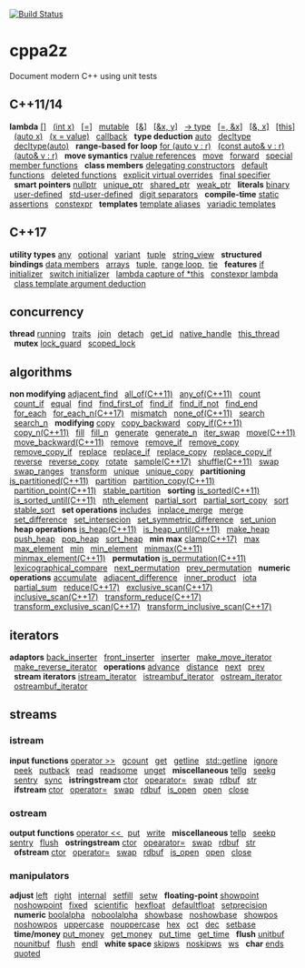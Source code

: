 [![Build Status](https://travis-ci.org/orabaev/cppa2z.svg?branch=master)](https://travis-ci.org/orabaev/cppa2z)  
# cppa2z
Document modern C++ using unit tests   
## C++11/14
**lambda** [[]](./modern_11_14/lambda.t.cpp#L10) &nbsp;&nbsp;[(int x)](./modern_11_14/lambda.t.cpp#L28) &nbsp;&nbsp;[[=]](./modern_11_14/lambda.t.cpp#L39) &nbsp;&nbsp;[mutable](./modern_11_14/lambda.t.cpp#L54) &nbsp;&nbsp;[[&]](./modern_11_14/lambda.t.cpp#L69) &nbsp;&nbsp;[[&x, y]](./modern_11_14/lambda.t.cpp#L85) &nbsp;&nbsp;[-> type](./modern_11_14/lambda.t.cpp#L100) &nbsp;&nbsp;[[=, &x]](./modern_11_14/lambda.t.cpp#L112) &nbsp;&nbsp;[[&, x]](./modern_11_14/lambda.t.cpp#L128) &nbsp;&nbsp;[[this]](./modern_11_14/lambda.t.cpp#L145) &nbsp;&nbsp;[(auto x)](./modern_11_14/lambda.t.cpp#L174) &nbsp;&nbsp;[(x = value)](./modern_11_14/lambda.t.cpp#L199) &nbsp;&nbsp;[callback](./modern_11_14/lambda.t.cpp#L241) &nbsp;&nbsp;**type deduction** [auto](./modern_11_14/type_deduction.t.cpp#L9) &nbsp;&nbsp;[decltype](./modern_11_14/type_deduction.t.cpp#L107) &nbsp;&nbsp;[decltype(auto)](./modern_11_14/type_deduction.t.cpp#L153) &nbsp;&nbsp;**range-based for loop** [for (auto v : r)](./modern_11_14/range_loop.t.cpp#L9) &nbsp;&nbsp;[(const auto& v : r)](./modern_11_14/range_loop.t.cpp#L28) &nbsp;&nbsp;[(auto& v : r)](./modern_11_14/range_loop.t.cpp#L44) &nbsp;&nbsp;**move symantics** [rvalue references](./modern_11_14/move_symantics.t.cpp#L9) &nbsp;&nbsp;[move](./modern_11_14/move_symantics.t.cpp#L58) &nbsp;&nbsp;[forward](./modern_11_14/move_symantics.t.cpp#L108) &nbsp;&nbsp;[special member functions](./modern_11_14/move_symantics.t.cpp#L123) &nbsp;&nbsp;**class members** [delegating constructors](./modern_11_14/class_members.t.cpp#L6) &nbsp;&nbsp;[default functions](./modern_11_14/class_members.t.cpp#L50) &nbsp;&nbsp;[deleted functions](./modern_11_14/class_members.t.cpp#L93) &nbsp;&nbsp;[explicit virtual overrides](./modern_11_14/class_members.t.cpp#L189) &nbsp;&nbsp;[final specifier](./modern_11_14/class_members.t.cpp#L209) &nbsp;&nbsp;**smart pointers** [nullptr](./modern_11_14/smart_pointers.t.cpp#L8) &nbsp;&nbsp;[unique_ptr](./modern_11_14/smart_pointers.t.cpp#L47) &nbsp;&nbsp;[shared_ptr](./modern_11_14/smart_pointers.t.cpp#L198) &nbsp;&nbsp;[weak_ptr](./modern_11_14/smart_pointers.t.cpp#L419) &nbsp;&nbsp;**literals** [binary](./modern_11_14/literals.t.cpp#L6) &nbsp;&nbsp;[user-defined](./modern_11_14/literals.t.cpp#L36) &nbsp;&nbsp;[std-user-defined](./modern_11_14/literals.t.cpp#L48) &nbsp;&nbsp;[digit separators](./modern_11_14/literals.t.cpp#L69) &nbsp;&nbsp;**compile-time** [static assertions](./modern_11_14/compile_time.t.cpp#L10) &nbsp;&nbsp;[constexpr](./modern_11_14/compile_time.t.cpp#L21) &nbsp;&nbsp;**templates** [template aliases](./modern_11_14/templates.t.cpp#L17) &nbsp;&nbsp;[variadic templates](./modern_11_14/templates.t.cpp#L67) &nbsp;&nbsp;  
## C++17
**utility types** [any](./modern_17/utility_types.t.cpp#L11) &nbsp;&nbsp;[optional](./modern_17/utility_types.t.cpp#L46) &nbsp;&nbsp;[variant](./modern_17/utility_types.t.cpp#L100) &nbsp;&nbsp;[tuple](./modern_17/utility_types.t.cpp#L217) &nbsp;&nbsp;[string_view](./modern_17/utility_types.t.cpp#L263) &nbsp;&nbsp;**structured bindings** [data members](./modern_17/structured_bindings.t.cpp#L9) &nbsp;&nbsp;[arrays](./modern_17/structured_bindings.t.cpp#L71) &nbsp;&nbsp;[tuple ](./modern_17/structured_bindings.t.cpp#L95) &nbsp;&nbsp;[range loop ](./modern_17/structured_bindings.t.cpp#L108) &nbsp;&nbsp;[tie](./modern_17/structured_bindings.t.cpp#L150) &nbsp;&nbsp;**features** [if initializer](./modern_17/features_17.t.cpp#L10) &nbsp;&nbsp;[switch initializer](./modern_17/features_17.t.cpp#L34) &nbsp;&nbsp;[lambda capture of *this](./modern_17/features_17.t.cpp#L59) &nbsp;&nbsp;[constexpr lambda](./modern_17/features_17.t.cpp#L80) &nbsp;&nbsp;[class template argument deduction](./modern_17/features_17.t.cpp#L92) &nbsp;&nbsp;  
## concurrency
**thread** [running](./concurrency/thread.t.cpp#L21) &nbsp;&nbsp;[traits](./concurrency/thread.t.cpp#L61) &nbsp;&nbsp;[join](./concurrency/thread.t.cpp#L71) &nbsp;&nbsp;[detach](./concurrency/thread.t.cpp#L90) &nbsp;&nbsp;[get_id](./concurrency/thread.t.cpp#L115) &nbsp;&nbsp;[native_handle](./concurrency/thread.t.cpp#L127) &nbsp;&nbsp;[this_thread](./concurrency/thread.t.cpp#L139) &nbsp;&nbsp;**mutex** [lock_guard](./concurrency/mutex.t.cpp#L8) &nbsp;&nbsp;[scoped_lock](./concurrency/mutex.t.cpp#L28) &nbsp;&nbsp;  
## algorithms
**non modifying** [adjacent_find](./algorithms/non_modifying_sequence.t.cpp#L10) &nbsp;&nbsp;[all_of(C++11)](./algorithms/non_modifying_sequence.t.cpp#L48) &nbsp;&nbsp;[any_of(C++11)](./algorithms/non_modifying_sequence.t.cpp#L60) &nbsp;&nbsp;[count](./algorithms/non_modifying_sequence.t.cpp#L72) &nbsp;&nbsp;[count_if](./algorithms/non_modifying_sequence.t.cpp#L82) &nbsp;&nbsp;[equal](./algorithms/non_modifying_sequence.t.cpp#L94) &nbsp;&nbsp;[find](./algorithms/non_modifying_sequence.t.cpp#L144) &nbsp;&nbsp;[find_first_of](./algorithms/non_modifying_sequence.t.cpp#L170) &nbsp;&nbsp;[find_if](./algorithms/non_modifying_sequence.t.cpp#L211) &nbsp;&nbsp;[find_if_not](./algorithms/non_modifying_sequence.t.cpp#L228) &nbsp;&nbsp;[find_end](./algorithms/non_modifying_sequence.t.cpp#L245) &nbsp;&nbsp;[for_each](./algorithms/non_modifying_sequence.t.cpp#L281) &nbsp;&nbsp;[for_each_n(C++17)](./algorithms/non_modifying_sequence.t.cpp#L307) &nbsp;&nbsp;[mismatch](./algorithms/non_modifying_sequence.t.cpp#L333) &nbsp;&nbsp;[none_of(C++11)](./algorithms/non_modifying_sequence.t.cpp#L379) &nbsp;&nbsp;[search](./algorithms/non_modifying_sequence.t.cpp#L391) &nbsp;&nbsp;[search_n](./algorithms/non_modifying_sequence.t.cpp#L432) &nbsp;&nbsp;**modifying** [copy](./algorithms/modifying_sequence.t.cpp#L10) &nbsp;&nbsp;[copy_backward](./algorithms/modifying_sequence.t.cpp#L61) &nbsp;&nbsp;[copy_if(C++11)](./algorithms/modifying_sequence.t.cpp#L74) &nbsp;&nbsp;[copy_n(C++11)](./algorithms/modifying_sequence.t.cpp#L90) &nbsp;&nbsp;[fill](./algorithms/modifying_sequence.t.cpp#L103) &nbsp;&nbsp;[fill_n](./algorithms/modifying_sequence.t.cpp#L116) &nbsp;&nbsp;[generate](./algorithms/modifying_sequence.t.cpp#L131) &nbsp;&nbsp;[generate_n](./algorithms/modifying_sequence.t.cpp#L147) &nbsp;&nbsp;[iter_swap](./algorithms/modifying_sequence.t.cpp#L163) &nbsp;&nbsp;[move(C++11)](./algorithms/modifying_sequence.t.cpp#L187) &nbsp;&nbsp;[move_backward(C++11)](./algorithms/modifying_sequence.t.cpp#L203) &nbsp;&nbsp;[remove](./algorithms/modifying_sequence.t.cpp#L218) &nbsp;&nbsp;[remove_if](./algorithms/modifying_sequence.t.cpp#L232) &nbsp;&nbsp;[remove_copy](./algorithms/modifying_sequence.t.cpp#L248) &nbsp;&nbsp;[remove_copy_if](./algorithms/modifying_sequence.t.cpp#L262) &nbsp;&nbsp;[replace](./algorithms/modifying_sequence.t.cpp#L278) &nbsp;&nbsp;[replace_if](./algorithms/modifying_sequence.t.cpp#L291) &nbsp;&nbsp;[replace_copy](./algorithms/modifying_sequence.t.cpp#L307) &nbsp;&nbsp;[replace_copy_if](./algorithms/modifying_sequence.t.cpp#L330) &nbsp;&nbsp;[reverse](./algorithms/modifying_sequence.t.cpp#L353) &nbsp;&nbsp;[reverse_copy](./algorithms/modifying_sequence.t.cpp#L366) &nbsp;&nbsp;[rotate](./algorithms/modifying_sequence.t.cpp#L380) &nbsp;&nbsp;[sample(C++17)](./algorithms/modifying_sequence.t.cpp#L422) &nbsp;&nbsp;[shuffle(C++11)](./algorithms/modifying_sequence.t.cpp#L440) &nbsp;&nbsp;[swap](./algorithms/modifying_sequence.t.cpp#L457) &nbsp;&nbsp;[swap_ranges](./algorithms/modifying_sequence.t.cpp#L481) &nbsp;&nbsp;[transform](./algorithms/modifying_sequence.t.cpp#L498) &nbsp;&nbsp;[unique](./algorithms/modifying_sequence.t.cpp#L539) &nbsp;&nbsp;[unique_copy](./algorithms/modifying_sequence.t.cpp#L567) &nbsp;&nbsp;**partitioning** [is_partitioned(C++11)](./algorithms/partitioning.t.cpp#L6) &nbsp;&nbsp;[partition](./algorithms/partitioning.t.cpp#L26) &nbsp;&nbsp;[partition_copy(C++11)](./algorithms/partitioning.t.cpp#L63) &nbsp;&nbsp;[partition_point(C++11)](./algorithms/partitioning.t.cpp#L89) &nbsp;&nbsp;[stable_partition](./algorithms/partitioning.t.cpp#L116) &nbsp;&nbsp;**sorting** [is_sorted(C++11)](./algorithms/sorting.t.cpp#L8) &nbsp;&nbsp;[is_sorted_until(C++11)](./algorithms/sorting.t.cpp#L30) &nbsp;&nbsp;[nth_element](./algorithms/sorting.t.cpp#L70) &nbsp;&nbsp;[partial_sort](./algorithms/sorting.t.cpp#L108) &nbsp;&nbsp;[partial_sort_copy](./algorithms/sorting.t.cpp#L134) &nbsp;&nbsp;[sort](./algorithms/sorting.t.cpp#L169) &nbsp;&nbsp;[stable_sort](./algorithms/sorting.t.cpp#L201) &nbsp;&nbsp;**set operations** [includes](./algorithms/set_operations.t.cpp#L7) &nbsp;&nbsp;[inplace_merge](./algorithms/set_operations.t.cpp#L40) &nbsp;&nbsp;[merge](./algorithms/set_operations.t.cpp#L75) &nbsp;&nbsp;[set_difference](./algorithms/set_operations.t.cpp#L114) &nbsp;&nbsp;[set_intersecion](./algorithms/set_operations.t.cpp#L154) &nbsp;&nbsp;[set_symmetric_difference](./algorithms/set_operations.t.cpp#L194) &nbsp;&nbsp;[set_union](./algorithms/set_operations.t.cpp#L235) &nbsp;&nbsp;**heap operations** [is_heap(C++11)](./algorithms/heap.t.cpp#L8) &nbsp;&nbsp;[is_heap_until(C++11)](./algorithms/heap.t.cpp#L52) &nbsp;&nbsp;[make_heap](./algorithms/heap.t.cpp#L132) &nbsp;&nbsp;[push_heap](./algorithms/heap.t.cpp#L152) &nbsp;&nbsp;[pop_heap](./algorithms/heap.t.cpp#L180) &nbsp;&nbsp;[sort_heap](./algorithms/heap.t.cpp#L221) &nbsp;&nbsp;**min max** [clamp(C++17)](./algorithms/min_max.t.cpp#L8) &nbsp;&nbsp;[max](./algorithms/min_max.t.cpp#L32) &nbsp;&nbsp;[max_element](./algorithms/min_max.t.cpp#L76) &nbsp;&nbsp;[min](./algorithms/min_max.t.cpp#L98) &nbsp;&nbsp;[min_element](./algorithms/min_max.t.cpp#L143) &nbsp;&nbsp;[minmax(C++11)](./algorithms/min_max.t.cpp#L165) &nbsp;&nbsp;[minmax_element(C++11)](./algorithms/min_max.t.cpp#L215) &nbsp;&nbsp;**permutation** [is_permutation(C++11)](./algorithms/permutation.t.cpp#L8) &nbsp;&nbsp;[lexicographical_compare](./algorithms/permutation.t.cpp#L71) &nbsp;&nbsp;[next_permutation](./algorithms/permutation.t.cpp#L134) &nbsp;&nbsp;[prev_permutation](./algorithms/permutation.t.cpp#L197) &nbsp;&nbsp;**numeric operations** [accumulate](./algorithms/numeric_operations.t.cpp#L9) &nbsp;&nbsp;[adjacent_difference](./algorithms/numeric_operations.t.cpp#L42) &nbsp;&nbsp;[inner_product](./algorithms/numeric_operations.t.cpp#L69) &nbsp;&nbsp;[iota](./algorithms/numeric_operations.t.cpp#L112) &nbsp;&nbsp;[partial_sum](./algorithms/numeric_operations.t.cpp#L127) &nbsp;&nbsp;[reduce(C++17)](./algorithms/numeric_operations.t.cpp#L155) &nbsp;&nbsp;[exclusive_scan(C++17)](./algorithms/numeric_operations.t.cpp#L185) &nbsp;&nbsp;[inclusive_scan(C++17)](./algorithms/numeric_operations.t.cpp#L224) &nbsp;&nbsp;[transform_reduce(C++17)](./algorithms/numeric_operations.t.cpp#L257) &nbsp;&nbsp;[transform_exclusive_scan(C++17)](./algorithms/numeric_operations.t.cpp#L279) &nbsp;&nbsp;[transform_inclusive_scan(C++17)](./algorithms/numeric_operations.t.cpp#L304) &nbsp;&nbsp;  
## iterators
**adaptors** [back_inserter](./iterators/iterator_adaptors.t.cpp#L18) &nbsp;&nbsp;[front_inserter](./iterators/iterator_adaptors.t.cpp#L47) &nbsp;&nbsp;[inserter](./iterators/iterator_adaptors.t.cpp#L76) &nbsp;&nbsp;[make_move_iterator](./iterators/iterator_adaptors.t.cpp#L117) &nbsp;&nbsp;[make_reverse_iterator](./iterators/iterator_adaptors.t.cpp#L136) &nbsp;&nbsp;**operations** [advance](./iterators/iterator_operations.t.cpp#L12) &nbsp;&nbsp;[distance](./iterators/iterator_operations.t.cpp#L34) &nbsp;&nbsp;[next](./iterators/iterator_operations.t.cpp#L65) &nbsp;&nbsp;[prev](./iterators/iterator_operations.t.cpp#L93) &nbsp;&nbsp;**stream iterators** [istream_iterator](./iterators/stream_iterators.t.cpp#L15) &nbsp;&nbsp;[istreambuf_iterator](./iterators/stream_iterators.t.cpp#L46) &nbsp;&nbsp;[ostream_iterator](./iterators/stream_iterators.t.cpp#L64) &nbsp;&nbsp;[ostreambuf_iterator](./iterators/stream_iterators.t.cpp#L82) &nbsp;&nbsp;  
## streams
### istream
**input functions** [operator >>](./streams/istream_input.t.cpp#L8) &nbsp;&nbsp;[gcount](./streams/istream_input.t.cpp#L61) &nbsp;&nbsp;[get](./streams/istream_input.t.cpp#L133) &nbsp;&nbsp;[getline](./streams/istream_input.t.cpp#L246) &nbsp;&nbsp;[std::getline](./streams/istream_input.t.cpp#L304) &nbsp;&nbsp;[ignore](./streams/istream_input.t.cpp#L358) &nbsp;&nbsp;[peek](./streams/istream_input.t.cpp#L396) &nbsp;&nbsp;[putback](./streams/istream_input.t.cpp#L418) &nbsp;&nbsp;[read](./streams/istream_input.t.cpp#L454) &nbsp;&nbsp;[readsome](./streams/istream_input.t.cpp#L509) &nbsp;&nbsp;[unget](./streams/istream_input.t.cpp#L552) &nbsp;&nbsp;**miscellaneous** [tellg](./streams/istream_misc.t.cpp#L9) &nbsp;&nbsp;[seekg](./streams/istream_misc.t.cpp#L44) &nbsp;&nbsp;[sentry](./streams/istream_misc.t.cpp#L126) &nbsp;&nbsp;[sync](./streams/istream_misc.t.cpp#L143) &nbsp;&nbsp;**istringstream** [ctor](./streams/istringstream.t.cpp#L6) &nbsp;&nbsp;[opearator=](./streams/istringstream.t.cpp#L21) &nbsp;&nbsp;[swap](./streams/istringstream.t.cpp#L34) &nbsp;&nbsp;[rdbuf](./streams/istringstream.t.cpp#L58) &nbsp;&nbsp;[str](./streams/istringstream.t.cpp#L68) &nbsp;&nbsp;**ifstream** [ctor](./streams/ifstream.t.cpp#L7) &nbsp;&nbsp;[operator=](./streams/ifstream.t.cpp#L66) &nbsp;&nbsp;[swap](./streams/ifstream.t.cpp#L85) &nbsp;&nbsp;[rdbuf](./streams/ifstream.t.cpp#L120) &nbsp;&nbsp;[is_open](./streams/ifstream.t.cpp#L130) &nbsp;&nbsp;[open](./streams/ifstream.t.cpp#L156) &nbsp;&nbsp;[close](./streams/ifstream.t.cpp#L187) &nbsp;&nbsp;  
### ostream
**output functions** [operator << ](./streams/ostream_output.t.cpp#L8) &nbsp;&nbsp;[put](./streams/ostream_output.t.cpp#L64) &nbsp;&nbsp;[write](./streams/ostream_output.t.cpp#L87) &nbsp;&nbsp;**miscellaneous** [tellp](./streams/ostream_misc.t.cpp#L7) &nbsp;&nbsp;[seekp](./streams/ostream_misc.t.cpp#L27) &nbsp;&nbsp;[ sentry](./streams/ostream_misc.t.cpp#L102) &nbsp;&nbsp;[flush](./streams/ostream_misc.t.cpp#L117) &nbsp;&nbsp;**ostringstream** [ctor](./streams/ostringstream.t.cpp#L6) &nbsp;&nbsp;[opearator=](./streams/ostringstream.t.cpp#L61) &nbsp;&nbsp;[swap](./streams/ostringstream.t.cpp#L74) &nbsp;&nbsp;[rdbuf](./streams/ostringstream.t.cpp#L98) &nbsp;&nbsp;[str](./streams/ostringstream.t.cpp#L108) &nbsp;&nbsp;**ofstream** [ctor](./streams/ofstream.t.cpp#L7) &nbsp;&nbsp;[operator=](./streams/ofstream.t.cpp#L114) &nbsp;&nbsp;[swap](./streams/ofstream.t.cpp#L130) &nbsp;&nbsp;[rdbuf](./streams/ofstream.t.cpp#L161) &nbsp;&nbsp;[is_open](./streams/ofstream.t.cpp#L171) &nbsp;&nbsp;[open](./streams/ofstream.t.cpp#L194) &nbsp;&nbsp;[close](./streams/ofstream.t.cpp#L223) &nbsp;&nbsp;  
### manipulators
**adjust** [left](./streams/adjust_manipulators.t.cpp#L6) &nbsp;&nbsp;[right](./streams/adjust_manipulators.t.cpp#L34) &nbsp;&nbsp;[internal](./streams/adjust_manipulators.t.cpp#L62) &nbsp;&nbsp;[setfill](./streams/adjust_manipulators.t.cpp#L96) &nbsp;&nbsp;[setw](./streams/adjust_manipulators.t.cpp#L111) &nbsp;&nbsp;**floating-point** [showpoint](./streams/float_manipulators.t.cpp#L10) &nbsp;&nbsp;[noshowpoint](./streams/float_manipulators.t.cpp#L30) &nbsp;&nbsp;[fixed](./streams/float_manipulators.t.cpp#L50) &nbsp;&nbsp;[scientific](./streams/float_manipulators.t.cpp#L62) &nbsp;&nbsp;[hexfloat](./streams/float_manipulators.t.cpp#L74) &nbsp;&nbsp;[defaultfloat](./streams/float_manipulators.t.cpp#L86) &nbsp;&nbsp;[setprecision](./streams/float_manipulators.t.cpp#L98) &nbsp;&nbsp;**numeric** [boolalpha](./streams/numeric_manipulators.t.cpp#L6) &nbsp;&nbsp;[noboolalpha](./streams/numeric_manipulators.t.cpp#L39) &nbsp;&nbsp;[showbase](./streams/numeric_manipulators.t.cpp#L72) &nbsp;&nbsp;[noshowbase](./streams/numeric_manipulators.t.cpp#L122) &nbsp;&nbsp;[showpos](./streams/numeric_manipulators.t.cpp#L172) &nbsp;&nbsp;[noshowpos](./streams/numeric_manipulators.t.cpp#L192) &nbsp;&nbsp;[uppercase](./streams/numeric_manipulators.t.cpp#L212) &nbsp;&nbsp;[nouppercase](./streams/numeric_manipulators.t.cpp#L232) &nbsp;&nbsp;[hex](./streams/numeric_manipulators.t.cpp#L252) &nbsp;&nbsp;[oct](./streams/numeric_manipulators.t.cpp#L284) &nbsp;&nbsp;[dec](./streams/numeric_manipulators.t.cpp#L316) &nbsp;&nbsp;[setbase](./streams/numeric_manipulators.t.cpp#L336) &nbsp;&nbsp;**time/money** [put_money](./streams/time_money_manipulators.t.cpp#L6) &nbsp;&nbsp;[get_money](./streams/time_money_manipulators.t.cpp#L39) &nbsp;&nbsp;[put_time](./streams/time_money_manipulators.t.cpp#L65) &nbsp;&nbsp;[get_time](./streams/time_money_manipulators.t.cpp#L127) &nbsp;&nbsp;**flush** [unitbuf](./streams/flush_manipulators.t.cpp#L7) &nbsp;&nbsp;[nounitbuf](./streams/flush_manipulators.t.cpp#L26) &nbsp;&nbsp;[flush](./streams/flush_manipulators.t.cpp#L44) &nbsp;&nbsp;[endl](./streams/flush_manipulators.t.cpp#L69) &nbsp;&nbsp;**white space** [skipws](./streams/ws_manipulators.t.cpp#L6) &nbsp;&nbsp;[noskipws](./streams/ws_manipulators.t.cpp#L22) &nbsp;&nbsp;[ws](./streams/ws_manipulators.t.cpp#L38) &nbsp;&nbsp;**char** [ends](./streams/char_manipulators.t.cpp#L7) &nbsp;&nbsp;[quoted](./streams/char_manipulators.t.cpp#L22) &nbsp;&nbsp;  
